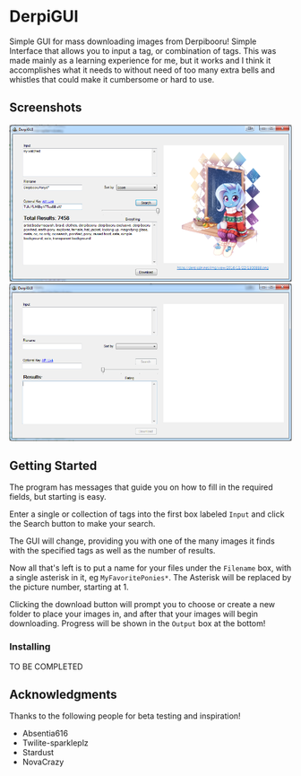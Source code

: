 # DerpiGUI
Simple GUI for mass downloading images from Derpibooru! Simple Interface that allows you to input a tag, or combination of tags.
This was made mainly as a learning experience for me, but it works and I think it accomplishes what it needs to without need of too many extra bells and whistles that could make it cumbersome or hard to use.

## Screenshots
![Main Window](/Screenshots/KeyUsed.PNG?raw=true)
![Main Window](/Screenshots/DefaultDGUI.PNG?raw=true)
## Getting Started
The program has messages that guide you on how to fill in the required fields, but starting is easy.

Enter a single or collection of tags into the first box labeled ``Input`` and click the Search button to make your search. 

The GUI will change, providing you with one of the many images it finds with the specified tags as well as the number of results. 

Now all that's left is to put a name for your files under the ``Filename`` box, with a single asterisk in it, eg `MyFavoritePonies*`. 
The Asterisk will be replaced by the picture number, starting at 1.

Clicking the download button will prompt you to choose or create a new folder to place your images in, and after that your images will begin downloading. Progress will be shown in the ``Output`` box at the bottom!


### Installing

TO BE COMPLETED

## Acknowledgments
Thanks to the following people for beta testing and inspiration!
* Absentia616
* Twilite-sparkleplz
* Stardust
* NovaCrazy
